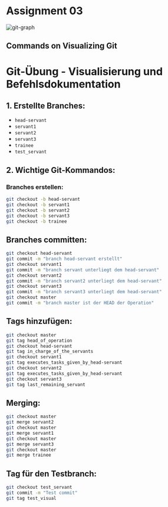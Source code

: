 # Assignment 03
![git-graph](https://github.com/user-attachments/assets/3ce2ba30-baa0-4c3d-9259-4c54830b0263)

## Commands on Visualizing Git
# Git-Übung - Visualisierung und Befehlsdokumentation

## 1. Erstellte Branches:
- `head-servant`
- `servant1`
- `servant2`
- `servant3`
- `trainee`
- `test_servant`

## 2. Wichtige Git-Kommandos:

### Branches erstellen:
```bash
git checkout -b head-servant
git checkout -b servant1
git checkout -b servant2
git checkout -b servant3
git checkout -b trainee
```

## Branches committen:
```bash
git checkout head-servant
git commit -m "branch head-servant erstellt"
git checkout servant1
git commit -m "branch servant unterliegt dem head-servant"
git checkout servant2
git commit -m "branch servant2 unterliegt dem head-servant"
git checkout servant3
git commit -m "branch servant3 unterliegt dem head-servant"
git checkout master
git commit -m "branch master ist der HEAD der Operation"
```

## Tags hinzufügen:
```bash
git checkout master
git tag head_of_operation
git checkout head-servant
git tag in_charge_of_the_servants
git checkout servant1
git tag executes_tasks_given_by_head-servant
git checkout servant2
git tag executes_tasks_given_by_head-servant
git checkout servant3
git tag last_remaining_servant
```
## Merging:
```bash
git checkout master
git merge servant2
git checkout master
git merge servant1
git checkout master
git merge servant3
git checkout master
git merge trainee
```
## Tag für den Testbranch:
```bash
git checkout test_servant
git commit -m "Test commit"
git tag test_visual
```



